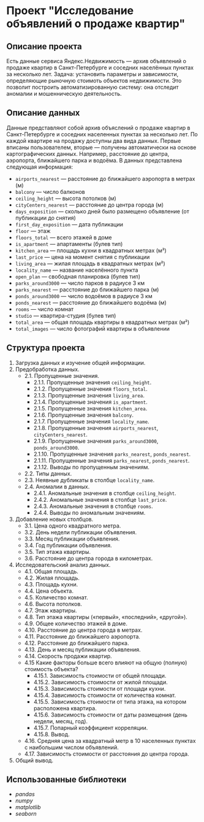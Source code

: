 # Проект "Исследование объявлений о продаже квартир"

## Описание проекта
Есть данные сервиса Яндекс.Недвижимость — архив объявлений о продаже квартир в Санкт-Петербурге и соседних населённых пунктах за несколько лет. Задача: установить параметры и зависимости, определяющие рыночную стоимоть объектов недвижимости. Это позволит построить автоматизированную систему: она отследит аномалии и мошенническую деятельность. 

## Описание данных
Данные представляют собой архив объяслений о продаже квартир в Санкт-Петербурге и соседних населенных пунктах за несколько лет. По каждой квартире на продажу доступны два вида данных. Первые вписаны пользователем, вторые — получены автоматически на основе картографических данных. Например, расстояние до центра, аэропорта, ближайшего парка и водоёма. В данных представлена следующая информация:
- `airports_nearest` — расстояние до ближайшего аэропорта в метрах (м)
- `balcony` — число балконов
- `ceiling_height` — высота потолков (м)
- `cityCenters_nearest` — расстояние до центра города (м)
- `days_exposition` — сколько дней было размещено объявление (от публикации до снятия)
- `first_day_exposition` — дата публикации
- `floor` — этаж
- `floors_total` — всего этажей в доме
- `is_apartment` — апартаменты (булев тип)
- `kitchen_area` — площадь кухни в квадратных метрах (м²)
- `last_price` — цена на момент снятия с публикации
- `living_area` — жилая площадь в квадратных метрах (м²)
- `locality_name` — название населённого пункта
- `open_plan` — свободная планировка (булев тип)
- `parks_around3000` — число парков в радиусе 3 км
- `parks_nearest` — расстояние до ближайшего парка (м)
- `ponds_around3000` — число водоёмов в радиусе 3 км
- `ponds_nearest` — расстояние до ближайшего водоёма (м)
- `rooms` — число комнат
- `studio` — квартира-студия (булев тип)
- `total_area` — общая площадь квартиры в квадратных метрах (м²)
- `total_images` — число фотографий квартиры в объявлении

## Структура проекта
1. Загрузка данных  и изучение общей информации.
2. Предобработка данных.
   - 2.1. Пропущенные значения.
      - 2.1.1. Пропущенные значения `ceiling_height`.
      - 2.1.2. Пропущенные значения `floors_total`.
      - 2.1.3. Пропущенные значения `living_area`.
      - 2.1.4. Пропущенные значения `is_apartment`.
      - 2.1.5. Пропущенные значения `kitchen_area`.
      - 2.1.6. Пропущенные значения `balcony`.
      - 2.1.7. Пропущенные значения `locality_name`.
      - 2.1.8. Пропущенные значения `airports_nearest`, `cityCenters_nearest`.
      - 2.1.9. Пропущенные значения `parks_around3000`, `ponds_around3000`.
      - 2.1.10. Пропущенные значения `parks_nearest`, `ponds_nearest`.
      - 2.1.11. Пропущенные значения `parks_nearest`, `ponds_nearest`.
      - 2.1.12. Выводы по пропущенным значениям.
    - 2.2. Типы данных.
    - 2.3. Неявные дубликаты в столбце `locality_name`.
    - 2.4. Аномалии в данных.
      - 2.4.1. Аномальные значения в столбце `ceiling_height`.
      - 2.4.2. Аномальные значения в столбце `last_price`.
      - 2.4.3. Аномальные значения в столбце `rooms`.
      - 2.4.4. Выводы по аномальным значениям.
3. Добавление новых столбцов.
    - 3.1. Цена одного квадратного метра.
    - 3.2. День недели публикации объявления.
    - 3.3. Месяц публикации объявления.
    - 3.4. Год публикации объявления.
    - 3.5. Тип этажа квартиры.
    - 3.6. Расстояние до центра города в километрах.
4. Исследовательский анализ данных.
    - 4.1. Общая площадь.
    - 4.2. Жилая площадь.
    - 4.3. Площадь кухни.
    - 4.4. Цена объекта.
    - 4.5. Количество комнат.
    - 4.6. Высота потолков.
    - 4.7. Этаж квартиры.
    - 4.8. Тип этажа квартиры («первый», «последний», «другой»).
    - 4.9. Общее количество этажей в доме.
    - 4.10. Расстояние до центра города в метрах.
    - 4.11. Расстояние до ближайшего аэропорта.
    - 4.12. Расстояние до ближайшего парка.
    - 4.13. День и месяц публикации объявления.
    - 4.14. Скорость продажи квартир.
    - 4.15  Какие факторы больше всего влияют на общую (полную) стоимость объекта?
      - 4.15.1. Зависимость стоимости от общей площади.
      - 4.15.2. Зависимость стоимости от жилой площади.
      - 4.15.3. Зависимость стоимости от площади кухни.
      - 4.15.4. Зависимость стоимости от количества комнат.
      - 4.15.5. Зависимость стоимости от типа этажа, на котором расположена квартира.
      - 4.15.6. Зависимость стоимости от даты размещения (день недели, месяц, год).
      - 4.15.7. Попарный коэффициент корреляции.
      - 4.15.8. Вывод.
    - 4.16. Средняя цена за квадратный метр в 10 населенных пунктах с наибольшим числом объявлений.
    - 4.17. Зависимость стоимости от расстояния до центра города.
5. Общий вывод.

## Использованные библиотеки
- *pandas*
- *numpy*
- *matplotlib*
- *seaborn*
